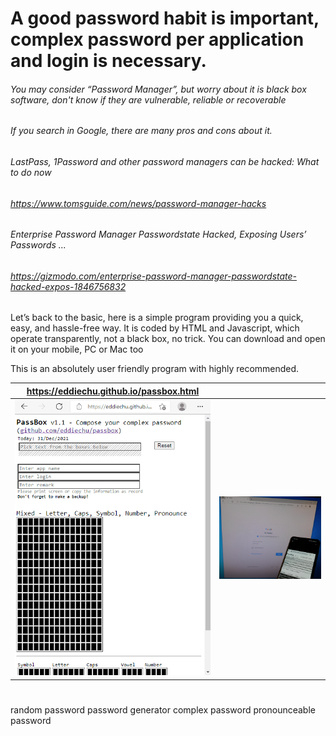 # A good password habit is important, complex password per application and login is necessary.

###### You may consider “Password Manager”, but worry about it is black box software, don't know if they are vulnerable, reliable or recoverable

###### If you search in Google, there are many pros and cons about it.

###### LastPass, 1Password and other password managers can be hacked: What to do now

###### https://www.tomsguide.com/news/password-manager-hacks

###### Enterprise Password Manager Passwordstate Hacked, Exposing Users’ Passwords ...

###### https://gizmodo.com/enterprise-password-manager-passwordstate-hacked-expos-1846756832

Let’s back to the basic, here is a simple program providing you a quick, easy, and hassle-free way.  It is coded by HTML and Javascript, which operate transparently, not a black box, no trick.  You can download and open it on your mobile, PC or Mac too

This is an absolutely user friendly program with highly recommended.


| https://eddiechu.github.io/passbox.html | |
|---------------|---------------|
|![alt text](https://raw.githubusercontent.com/eddiechu/passbox/main/image/screen1.gif)|![alt text](https://raw.githubusercontent.com/eddiechu/passbox/main/image/image1.png)|

#
random password
password generator
complex password
pronounceable password
